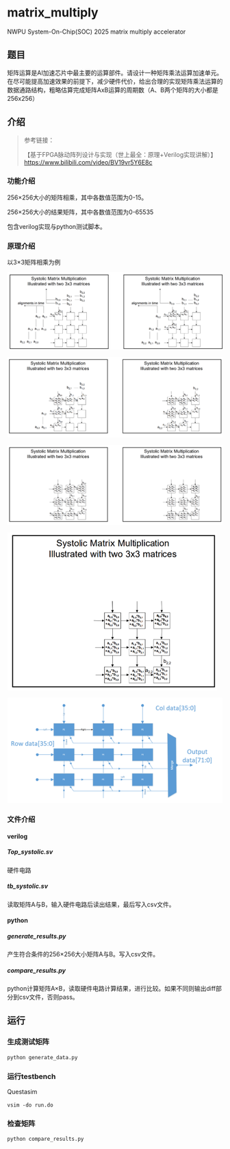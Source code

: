 # matrix_multiply

NWPU System-On-Chip(SOC) 2025 matrix multiply accelerator



## 题目

矩阵运算是AI加速芯片中最主要的运算部件。请设计一种矩阵乘法运算加速单元。在尽可能提高加速效果的前提下，减少硬件代价，给出合理的实现矩阵乘法运算的数据通路结构，粗略估算完成矩阵AxB运算的周期数（A、B两个矩阵的大小都是256x256）





## 介绍

> 参考链接：
>
> 【基于FPGA脉动阵列设计与实现（世上最全：原理+Verilog实现讲解）】https://www.bilibili.com/video/BV19vr5Y6E8c

### 功能介绍

256×256大小的矩阵相乘，其中各数值范围为0-15。

256×256大小的结果矩阵，其中各数值范围为0-65535



包含verilog实现与python测试脚本。





### 原理介绍

以3×3矩阵相乘为例

![image-20250729105608609](README.assets/image-20250729105608609.png)

![image-20250729105614220](README.assets/image-20250729105614220.png)

![image-20250729105618040](README.assets/image-20250729105618040.png)

<img src="README.assets/image-20250729105623004.png" alt="image-20250729105623004" style="zoom:50%;" />



![image-20250729105644920](README.assets/image-20250729105644920.png)



### 文件介绍

#### verilog

##### Top_systolic.sv

硬件电路



##### tb_systolic.sv

读取矩阵A与B，输入硬件电路后读出结果，最后写入csv文件。



#### python

##### generate_results.py

产生符合条件的256×256大小矩阵A与B。写入csv文件。



##### compare_results.py

python计算矩阵A×B，读取硬件电路计算结果，进行比较。如果不同则输出diff部分到csv文件，否则pass。





## 运行

### 生成测试矩阵

```bash
python generate_data.py
```



### 运行testbench

Questasim

```shell
vsim -do run.do
```



### 检查矩阵

```bash
python compare_results.py
```





